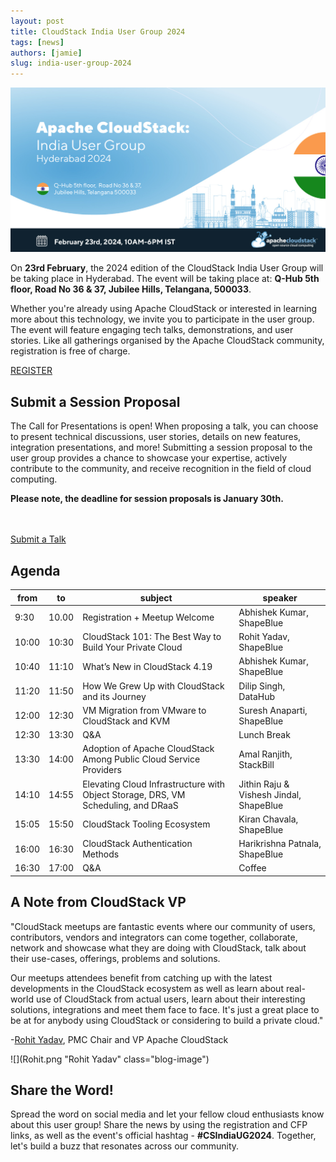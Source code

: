 ```yaml
---
layout: post
title: CloudStack India User Group 2024
tags: [news]
authors: [jamie]
slug: india-user-group-2024
---
```


[![](banner.jpg "CloudStack India User group 2024")](/blog/india-user-group-2024)

On <strong>23rd February</strong>, the 2024 edition of the CloudStack India User Group will be taking place in Hyderabad. The event will be taking place at: <strong>Q-Hub 5th floor, Road No 36 & 37, Jubilee Hills, Telangana, 500033</strong>.

Whether you're already using Apache CloudStack or interested in learning more about this technology, we invite you to participate in the user group. The event will feature engaging tech talks, demonstrations, and user stories. Like all gatherings organised by the Apache CloudStack community, registration is free of charge.

<a class="button button--primary button--lg" href="https://www.meetup.com/india-cloudstack-user-group/events/298324389/?isFirstPublish=true" target="_blank">REGISTER</a>
<br/>

## Submit a Session Proposal

The Call for Presentations is open! When proposing a talk, you can choose to present technical discussions, user stories, details on new features, integration presentations, and more! Submitting a session proposal to the user group provides a chance to showcase your expertise, actively contribute to the community, and receive recognition in the field of cloud computing.

<strong>Please note, the deadline for session proposals is January 30th.</strong>

<br/>
<br/>
<a class="button button--primary button--lg" href="https://docs.google.com/forms/d/1jqEGPG6Xf2MwR5_u0RKySkNOti-pzxvDYQBYkCAV6o0" target="_blank">Submit a Talk</a>
<br/>

<!-- truncate -->

## Agenda

|from|to|subject|speaker|
|-----|-----|-------------------|---------|
|9:30|10.00|Registration + Meetup Welcome|Abhishek Kumar, ShapeBlue|
|10:00|10:30|CloudStack 101: The Best Way to Build Your Private Cloud|Rohit  Yadav, ShapeBlue|
|10:40|11:10|What’s New in CloudStack 4.19|Abhishek Kumar, ShapeBlue|
|11:20|11:50|How We Grew Up with CloudStack and its Journey|Dilip Singh, DataHub|
|12:00|12:30|VM Migration from VMware to CloudStack and KVM|Suresh Anaparti, ShapeBlue|
|12:30|13:30|Q&A|Lunch Break||
|13:30|14:00|Adoption of Apache CloudStack Among Public Cloud Service Providers|Amal Ranjith, StackBill|
|14:10|14:55|Elevating Cloud Infrastructure with Object Storage, DRS, VM Scheduling, and DRaaS|Jithin Raju & Vishesh Jindal, ShapeBlue|
|15:05|15:50|CloudStack Tooling Ecosystem|Kiran Chavala, ShapeBlue|
|16:00|16:30|CloudStack Authentication Methods|Harikrishna Patnala, ShapeBlue|
|16:30|17:00|Q&A | Coffee | Closing|


## A Note from CloudStack VP

<div className="row">
<div className="col col--9">


"CloudStack meetups are fantastic events where our community of users, contributors, vendors and integrators can come together, collaborate, network and showcase what they are doing with CloudStack, talk about their use-cases, offerings, problems and solutions.

Our meetups attendees benefit from catching up with the latest developments in the CloudStack ecosystem as well as learn about real-world use of CloudStack from actual users, learn about their interesting solutions, integrations and meet them face to face. It's just a great place to be at for anybody using CloudStack or considering to build a private cloud."

-<a href="https://www.linkedin.com/in/rohityadavcloud/">Rohit Yadav</a>, PMC Chair and VP Apache CloudStack

</div>
<div className="col col--3">

![](Rohit.png "Rohit Yadav" class="blog-image")

</div>
</div>

## Share the Word!

Spread the word on social media and let your fellow cloud enthusiasts know about this user group! Share the news by using the registration and CFP links, as well as the event's official hashtag - <strong>#CSIndiaUG2024</strong>. Together, let's build a buzz that resonates across our community.
